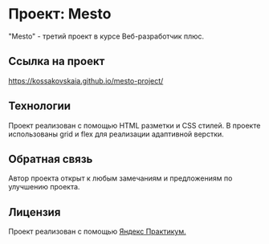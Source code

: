 # Проект: Mesto

"Mesto" - третий проект в курсе Веб-разработчик плюс.

## Ссылка на проект
https://kossakovskaia.github.io/mesto-project/
## Технологии

Проект реализован с помощью HTML разметки и CSS стилей.
В проекте использованы grid и flex для реализации адаптивной верстки.

## Обратная связь
Автор проекта открыт к любым замечаниям и предложениям по улучшению проекта.

## Лицензия
Проект реализован с помощью [Яндекс Практикум.](https://practicum.yandex.ru/web-plus/)